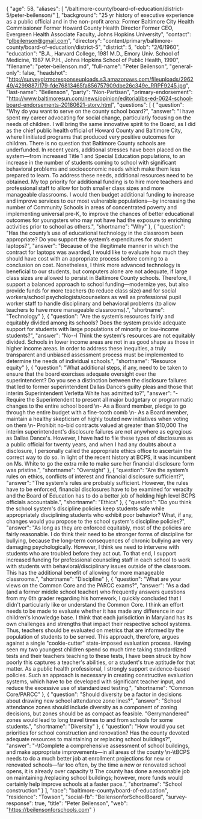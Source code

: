 {
  "age": 58,
  "aliases": [
    "/baltimore-county/board-of-education/district-5/peter-beilenson/"
  ],
  "background": "25 yr history of executive experience as a public official and in the non-profit arena: Former Baltimore City Health Commissioner Former Howard County Health Director Former CEO, Evergreen Health Associate Faculty, Johns Hopkins University",
  "contact": "plbeilenson@gmail.com",
  "directory": "content/primary/baltimore-county/board-of-education/district-5",
  "district": 5,
  "dob": "2/6/1960",
  "education": "B.A., Harvard College, 1981 M.D., Emory Univ. School of Medicine, 1987 M.P.H., Johns Hopkins School of Public Health, 1990",
  "filename": "peter-beilenson.md",
  "full-name": "Peter Beilenson",
  "general-only": false,
  "headshot": "http://surveygizmoresponseuploads.s3.amazonaws.com/fileuploads/296249/4299887/179-fde76813465fa856757909dbe26c349e_RRPF9245.jpg",
  "last-name": "Beilenson",
  "party": "Non-Partisan",
  "primary-endorsement": "http://www.baltimoresun.com/news/opinion/editorial/bs-ed-0624-school-board-endorsements-20180621-story.html",
  "questions": [
    {
      "question": "Why do you want to serve on the county school board?",
      "answer": "I have spent my career advocating for social change, particularly focusing on the needs of children.  I will bring the same innovative spirit to the Board, as I did as the chief public health official of Howard County and Baltimore City, where I initiated programs that produced very positive outcomes for children.   There is no question that Baltimore County schools are underfunded.  In recent years, additional stresses have been placed on the system—from increased Title 1 and Special Education populations, to an increase in the number of students coming to school with significant behavioral problems and socioeconomic needs which make them less prepared to learn.    To address these needs, additional resources need to be obtained.  My top priority for additional funding is to hire more teachers and professional staff to allow for both smaller class sizes and more manageable classrooms.  I would then budget additional funding to increase and improve services to our most vulnerable populations—by increasing the number of Community Schools in areas of concentrated poverty and implementing universal pre-K, to improve the chances of better educational outcomes for youngsters who may not have had the exposure to enriching activities prior to school as others.",
      "shortname": "Why"
    },
    {
      "question": "Has the county’s use of educational technology in the classroom been appropriate? Do you support the system’s expenditures for student laptops?",
      "answer": "Because of the illegitimate manner in which the contract for laptops was awarded, I would like to evaluate how  much they should have cost with an appropriate process before coming to a conclusion on cost.   Nonetheless, I think more advanced technology is beneficial to our students, but computers alone are not adequate, if large class sizes are allowed to persist in Baltimore County schools.  Therefore, I support a balanced approach to school funding—modernize yes, but also provide funds for more teachers (to reduce class size) and for social workers/school psychologists/counselors as well as professional pupil worker staff to handle disciplinary and behavioral problems (to allow teachers to have more manageable classrooms).",
      "shortname": "Technology"
    },
    {
      "question": "Are the system’s resources fairly and equitably divided among its schools? Does the system provide adequate support for students with large populations of minority or low-income students?",
      "answer": "No--I Think the system's resources are not equitably divided.  Schools in lower income areas are not  in as good shape as those in  higher income areas.  In order to address these  inequities, a truly transparent and unbiased assessment process must be implemented to determine the needs of individual schools.",
      "shortname": "Resource equity"
    },
    {
      "question": "What additional steps, if any, need to be taken to ensure that the board exercises adequate oversight over the superintendent? Do you see a distinction between the disclosure failures that led to former superintendent Dallas Dance’s guilty pleas and those that interim Superintendent Verletta White has admitted to?",
      "answer": "-        Require the Superintendent to present all major budgetary or programmatic changes to the entire school board \n-        As a Board member, pledge to go through the entire budget with a fine-tooth comb \n-        As a Board member, maintain a healthy skepticism of highly touted new initiatives when voting on them \n-        Prohibit no-bid contracts valued at greater than $10,000  The interim superintendent's disclosure failures are not anywhere as egregious as Dallas Dance's.  However, I have had to file these types of disclosures as a public official for twenty years, and when I had any doubts about a disclosure, I personally called the appropriate ethics office to ascertain the correct way to do so.  In light  of the recent history at BCPS, it was incumbent  on Ms. White to go the extra mile to make sure  her financial disclosure form was pristine.",
      "shortname": "Oversight"
    },
    {
      "question": "Are the system’s rules on ethics, conflicts of interest and financial disclosure sufficient?",
      "answer": "The system's rules are probably sufficient.   However, the rules have to be enforced, financial disclosures have to be examined for veracity and the Board of Education has to do a better job of holding high level  BCPS officials accountable.",
      "shortname": "Ethics"
    },
    {
      "question": "Do you think the school system's discipline policies keep students safe while appropriately disciplining students who exhibit poor behavior? What, if any, changes would you propose to the school system's discipline policies?",
      "answer": "As long as they are enforced equitably, most of the  policies are fairly reasonable.  I do think their need to be stronger forms of discipline for bullying, because the long-term consequences of chronic bullying are very damaging psychologically.  However, I think we need to intervene with students who are troubled before they act out.  To that end, I support increased funding for professional counseling staff in each school to work with students with behavioral/disciplinary issues outside of the classroom.  This has the additional benefit of allowing for more manageable classrooms.",
      "shortname": "Discipline"
    },
    {
      "question": "What are your views on the Common Core and the PARCC exams?",
      "answer": "As a dad (and a former  middle school teacher) who frequently answers questions from my 6th grader regarding his homework, I quickly concluded that I didn't particularly like  or understand the Common Core.  I think an effort needs to be made to evaluate whether it  has made any difference in our children's knowledge base.  I think that each jurisdiction in Maryland has its own challenges and strengths that impact their respective school systems.  Thus, teachers should be evaluated on metrics that are informed by the population of students to be served.  This approach, therefore, argues against a single \"cookie-cutter\" state-imposed evaluation process.   Having seen my two youngest children spend so much time taking standardized tests and their teachers teaching to these tests, I have been struck by how poorly this captures a teacher's abilities, or a student's true aptitude for that matter.  As a public health professional, I strongly support evidence-based policies.  Such an approach is necessary in creating constructive evaluation systems, which have to be developed with significant teacher input, and reduce the excessive use of standardized testing.",
      "shortname": "Common Core/PARCC"
    },
    {
      "question": "Should diversity be a factor in decisions about drawing new school attendance zone lines?",
      "answer": "School attendance zones should include diversity as a component of zoning decisions, but zones should be as compact as feasible.  \"Gerrymandered\" zones would lead to long travel times to and from schools for some students.",
      "shortname": "Diversity"
    },
    {
      "question": "How would you set priorities for school construction and renovation? Has the county devoted adequate resources to maintaining or replacing school buildings?",
      "answer": "-\tComplete a comprehensive assessment of school buildings, and make appropriate improvements—in all areas of the county \n-\tBCPS needs to do a much better job at enrollment projections for new or renovated schools—far too often, by the time a new or renovated school opens, it is already over capacity \t The county has done a reasonable job on maintaining /replacing school buildings; however, more funds would certainly help improve schools at a faster pace.",
      "shortname": "School construction"
    }
  ],
  "race": "baltimore-county/board-of-education",
  "residence": "Towson",
  "social-fb": "BeilensonforSchoolBoard",
  "survey-response": true,
  "title": "Peter Beilenson",
  "web": "https://beilensonforschools.com"
}

